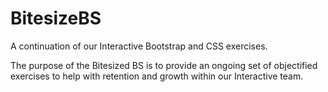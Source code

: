 # BitesizeBS
A continuation of our Interactive Bootstrap and CSS exercises.

The purpose of the Bitesized BS is to provide an ongoing set of objectified exercises to help with retention and growth within our Interactive team.
